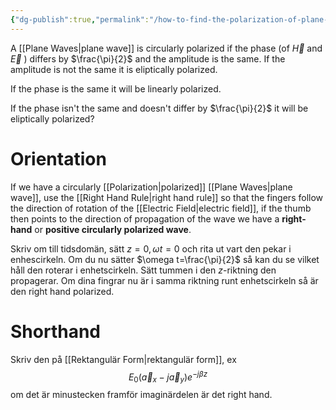```yaml
---
{"dg-publish":true,"permalink":"/how-to-find-the-polarization-of-plane-wave/","tags":["elektromagnetiskfältteori"]}
---
```



A [[Plane Waves\|plane wave]] is circularly polarized if the phase (of $\vec{H}$ and $\vec{E}$ ) differs by $\frac{\pi}{2}$ and the amplitude is the same. If the amplitude is not the same it is eliptically polarized. 

If the phase is the same it will be linearly polarized.

If the phase isn't the same and doesn't differ by $\frac{\pi}{2}$ it will be eliptically polarized?

# Orientation
If we have a circularly [[Polarization\|polarized]] [[Plane Waves\|plane wave]], use the [[Right Hand Rule\|right hand rule]] so that the fingers follow the direction of rotation of the [[Electric Field\|electric field]], if the thumb then points to the direction of propagation of the wave we have a **right-hand** or **positive circularly polarized wave**.

Skriv om till tidsdomän, sätt $z=0,\omega t=0$ och rita ut vart den pekar i enhescirkeln. Om du nu sätter $\omega t=\frac{\pi}{2}$ så kan du se vilket håll den roterar i enhetscirkeln. Sätt tummen i den $z$-riktning den propagerar. Om dina fingrar nu är i samma riktning runt enhetscirkeln så är den right hand polarized.


# Shorthand
Skriv den på [[Rektangulär Form\|rektangulär form]], ex
$$
E_{0}(\vec{a}_x-j\vec{a}_y)e^{ -j\beta z }
$$
om det är minustecken framför imaginärdelen är det right hand.

